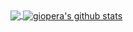 <a href="https://github.com/giopera">
  <img align="center" src="https://github-readme-stats.vercel.app/api/top-langs/?username=giopera&theme=dark&hide_langs_below=1" />
</a>

<a href="https://github.com/TheDudeThatCode">
 <img align="center" src="https://github-readme-stats.vercel.app/api?username=giopera&show_icons=true&theme=dark&line_height=27" alt="giopera's github stats"/>
</a>
